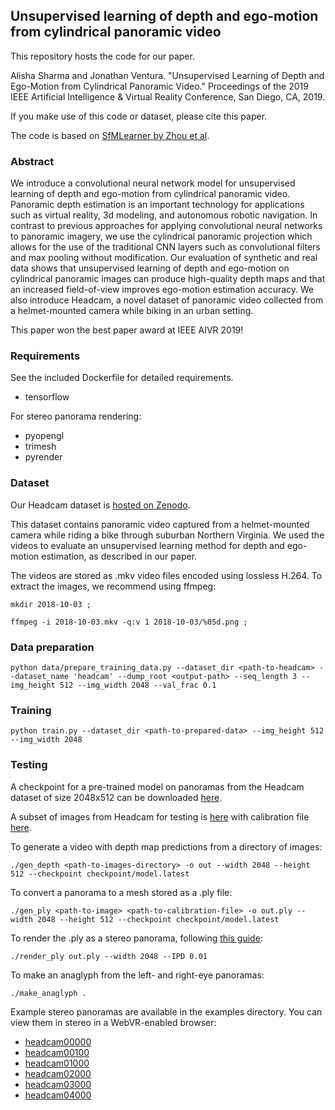 ## Unsupervised learning of depth and ego-motion from cylindrical panoramic video

This repository hosts the code for our paper.

Alisha Sharma and Jonathan Ventura.  "Unsupervised Learning of Depth and Ego-Motion from Cylindrical Panoramic Video."  Proceedings of the 2019 IEEE Artificial Intelligence & Virtual Reality Conference, San Diego, CA, 2019.

If you make use of this code or dataset, please cite this paper.

The code is based on [SfMLearner by Zhou et al](https://github.com/tinghuiz/SfMLearner).

### Abstract

We introduce a convolutional neural network model for unsupervised learning of depth and ego-motion from cylindrical panoramic video. Panoramic depth estimation is an important technology for applications such as virtual reality, 3d modeling, and autonomous robotic navigation. In contrast to previous approaches for applying convolutional neural networks to panoramic imagery, we use the cylindrical panoramic projection which allows for the use of the traditional CNN layers such as convolutional filters and max pooling without modification. Our evaluation of synthetic and real data shows that unsupervised learning of depth and ego-motion on cylindrical panoramic images can produce high-quality depth maps and that an increased field-of-view improves ego-motion estimation accuracy. We also introduce Headcam, a novel dataset of panoramic video collected from a helmet-mounted camera while biking in an urban setting.

This paper won the best paper award at IEEE AIVR 2019!

### Requirements

See the included Dockerfile for detailed requirements.

* tensorflow

For stereo panorama rendering:
* pyopengl
* trimesh
* pyrender

### Dataset

Our Headcam dataset is [hosted on Zenodo](https://zenodo.org/record/3520963).

This dataset contains panoramic video captured from a helmet-mounted camera while riding a bike through suburban Northern Virginia.  We used the videos to evaluate an unsupervised learning method for depth and ego-motion estimation, as described in our paper.
 
The videos are stored as .mkv video files encoded using lossless H.264.  To extract the images, we recommend using ffmpeg:

    mkdir 2018-10-03 ;

    ffmpeg -i 2018-10-03.mkv -q:v 1 2018-10-03/%05d.png ;
    
### Data preparation

    python data/prepare_training_data.py --dataset_dir <path-to-headcam> --dataset_name 'headcam' --dump_root <output-path> --seq_length 3 --img_height 512 --img_width 2048 --val_frac 0.1
    
### Training

    python train.py --dataset_dir <path-to-prepared-data> --img_height 512 --img_width 2048
    
### Testing

A checkpoint for a pre-trained model on panoramas from the Headcam dataset of size 2048x512 can be downloaded [here](https://www.dropbox.com/s/jsh42caqepa62ue/checkpoint.zip?dl=1).

A subset of images from Headcam for testing is [here](https://www.dropbox.com/s/cf2z0kjf5zs0zey/2018-10-03-subset.zip?dl=1) with calibration file [here](https://www.dropbox.com/s/m4p59ro6eep8ibq/intrinsics.txt?dl=0).

To generate a video with depth map predictions from a directory of images:

    ./gen_depth <path-to-images-directory> -o out --width 2048 --height 512 --checkpoint checkpoint/model.latest

To convert a panorama to a mesh stored as a .ply file:

    ./gen_ply <path-to-image> <path-to-calibration-file> -o out.ply --width 2048 --height 512 --checkpoint checkpoint/model.latest
    
To render the .ply as a stereo panorama, following [this guide](https://developers.google.com/vr/jump/rendering-ods-content.pdf):

    ./render_ply out.ply --width 2048 --IPD 0.01
    
To make an anaglyph from the left- and right-eye panoramas:

    ./make_anaglyph .
    
Example stereo panoramas are available in the examples directory.  You can view them in stereo in a WebVR-enabled browser:

* [headcam00000](examples/headcam00000)
* [headcam00100](examples/headcam00100)
* [headcam01000](examples/headcam01000)
* [headcam02000](examples/headcam02000)
* [headcam03000](examples/headcam03000)
* [headcam04000](examples/headcam04000)
